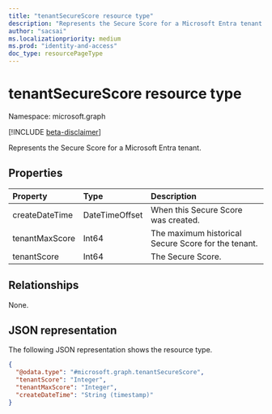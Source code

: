 ```yaml
---
title: "tenantSecureScore resource type"
description: "Represents the Secure Score for a Microsoft Entra tenant."
author: "sacsai"
ms.localizationpriority: medium
ms.prod: "identity-and-access"
doc_type: resourcePageType
---
```


# tenantSecureScore resource type

Namespace: microsoft.graph

[!INCLUDE [beta-disclaimer](../../includes/beta-disclaimer.md)]

Represents the Secure Score for a Microsoft Entra tenant.

## Properties
|Property|Type|Description|
|:---|:---|:---|
|createDateTime|DateTimeOffset|When this Secure Score was created.|
|tenantMaxScore|Int64|The maximum historical Secure Score for the tenant.|
|tenantScore|Int64|The Secure Score.|

## Relationships
None.

## JSON representation
The following JSON representation shows the resource type.

<!-- {
  "blockType": "resource",
  "@odata.type": "microsoft.graph.tenantSecureScore"
}
-->
``` json
{
  "@odata.type": "#microsoft.graph.tenantSecureScore",
  "tenantScore": "Integer",
  "tenantMaxScore": "Integer",
  "createDateTime": "String (timestamp)"
}
```


